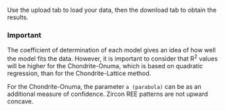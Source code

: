 
Use the upload tab to load your data, then the download tab to obtain
the results.

### Important

The coefficient of determination of each model gives an idea of how well
the model fits the data. However, it is important to consider that
R<sup>2</sup> values will be higher for the Chondrite-Onuma, which is
based on quadratic regression, than for the Chondrite-Lattice method.

For the Chondrite-Onuma, the parameter `a (parabola)` can be as an
additional measure of confidence. Zircon REE patterns are not upward
concave.
